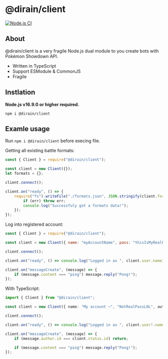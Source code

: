 # @dirain/client

[![Node.js CI](https://github.com/Dirain1700/Client/actions/workflows/node.js.yml/badge.svg)](https://github.com/Dirain1700/Client/actions/workflows/node.js.yml)

## About

@dirain/client is a very fragile Node.js dual module to you create bots with Pokémon Showdown API.

-   Written in TypeScript
-   Support ESModule & CommonJS
-   Fragile

## Instlation

**Node.js v16.9.0 or higher required.**

```sh-session
npm i @dirain/client
```

## Examle usage

Run `npm i @dirain/client` before execing file.

Getting all existing battle formats:

```js
const { Client } = require("@dirain/client");

const client = new Client({});
let formats = {};

client.connect();

client.on("ready", () => {
    require("fs").writeFile("./formats.json", JSON.stringify(client.formats, null, 4), (err) => {
        if (err) throw err;
        console.log("Successfuly got a formats data!");
    });
});
```

Log into registered account:

```js
const { Client } = require("@dirain/client");

const client = new Client({ name: "myAccountName", pass: "thisIsMyRealPassWord", autoJoin: ["botdevelopment"] });

client.connect();

client.on("ready", () => console.log("Logged in as ", client.user.name));

client.on("messageCreate", (message) => {
    if (message.content === "ping") message.reply("Pong!");
});
```

With TypeScript:

```ts
import { Client } from "@dirain/client";

const client = new Client({ name: "My account ~", "NotRealPassL0L", autoJoin: ["botdevelopment"] });

client.connect();

client.on("ready", () => console.log("Logged in as ", client.user!.name);

client.on("messageCreate", (message) => {
    if (message.author.id === client.status.id) return;

    if (message.content === "ping") message.reply("Pong!");
});
```
